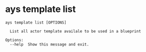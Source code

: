 # ays template list

```shell
ays template list [OPTIONS]

  List all actor template availale to be used in a blueprint

Options:
  --help  Show this message and exit.
  ```
